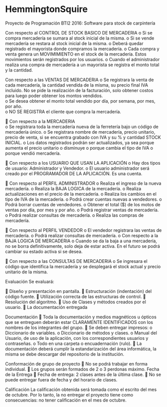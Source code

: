 # HemmingtonSquire
Proyecto de Programación BTI2 2016: Software para stock de carpintería

Con respecto al CONTROL DE STOCK BASICO DE MERCADERIA 
  o  Si se compra mercadería se sumara al stock inicial de la misma. 
  o  Si se vende mercadería se restara al stock inicial de la misma. 
  o  Deberá  quedar  registrado  el  mayorista  donde  compramos  la mercadería. 
  o  Cada  compra  y  venta  genera  un  MOVIMIMIENTO  en  el  stock  de  la mercadería. Estos movimientos serán registrados por los usuarios. 
  o  Cuando  el  administrador  realiza  una  compra  de  mercadería  a  un mayorista se registra el monto total y la cantidad. 
  
Con respecto a las VENTAS DE MERCADERIA o  Se registrara la venta de cada mercadería, la cantidad vendida de la misma,  su  precio  final  IVA  incluido.  No  se  pide  la  realización  de  la facturación, solo obtener costos para luego poder obtener los montos vendidos.   
  o  Se desea obtener el monto total vendido por día, por semana, por mes, por año.   
  o  NO SE REGISTRA el cliente que compra la mercadería.  

  Con respecto a la MERCADERIA  
  o  Se registrara toda la mercadería nueva de la ferretería bajo un código de mercadería único. 
  o  Se registrara nombre de mercadería, precio unitario, precio de venta, si se encuentra grabado con IVA y su % y cantidad STOCK INICIAL. 
  o Los datos registrados podrán ser actualizados, ya sea porque aumenta el precio unitario o disminuye o porque cambia el tipo de IVA o porque vendió mercadería.
  
 Con respecto a los USUARIO QUE USAN LA APLICACIÓN
  o Hay dos tipos de usuario: Administrador y Vendedor.
  o El usuario administrador será creado por el PROGRAMADOR DE LA APLICACIÓN. Es una cuenta.

 Con respecto al PERFIL ADMINISTRADOR
  o Realiza el ingreso de la nueva mercadería.
  o Realiza la BAJA LOGICA de la mercadería.
  o Realiza actualizaciones en el precio de la mercadería.
  o Realiza los cambios en el tipo de IVA de la mercadería.
  o Podrá crear cuentas nuevas a vendedores.
  o Podrá borrar cuentas de vendedores.
  o Obtener el total ($) de los motos de ventas por día, por mes y por año.
  o Podrá registrar ventas de mercadería.
  o Podrá realizar consultas de mercadería.
  o Realiza las compras de mercadería.
  
 Con respecto al PERFIL VENDEDOR
  o El vendedor registrara las ventas de mercadería.
  o Podrá realizar consultas de mercadería.
  o Con respecto a la BAJA LOGICA DE MERCADERIA
  o Cuando se da la baja a una mercadería, no se borra definitivamente, solo deja de estar activa. En el futuro se podrá cambiar su estado activa si se desea.
  
 Con respecto a las CONSULTAS DE MERCADERIA
  o Se ingresara el código que identifica la mercadería y se desplegará el stock actual y precio unitario de la misma.
  
Evaluación
Se evaluará:

 Diseño y presentación en pantalla.
 Estructuración (indentación) del código fuente.
 Utilización correcta de las estructuras de control.
 Resolución del algoritmo.
 Uso de Clases y métodos creados por el usuario.
 La documentación entregada

Documentación
 Toda la documentación y medios magnéticos u ópticos que se entreguen deberán estar CLARAMENTE IDENTIFICADOS con los nombres de los integrantes del grupo.
 Se deben entregar impresos:
  o Diccionario de variables.
  o Diccionario de métodos y clases.
  o Manual del Usuario, de uso de la aplicación, con los correspondientes usuarios y contraseñas.
  o Todo en una carpeta o encuadernación (rulo).
 La documentación deberá cumplir la estandarización del área informática, la misma se debe descargar del repositorio de la institución.

Conformación de grupo de proyecto
 No se podrá trabajar en forma individual.
 Los grupos serán formados de 2 o 3 perdonas máximo.
Fecha de la Entrega
 Fecha de entrega: 2 clases antes de la última clase.
 No se puede entregar fuera de fecha y del horario de clases.

Calificación
La calificación obtenida será tomada como el escrito del mes de octubre. Por lo tanto, la no entregar el proyecto tiene como consecuencias: no tener calificación en el mes de octubre.

